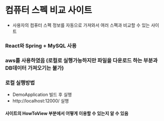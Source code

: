 # 컴퓨터 스펙 비교 사이트
- 사용자의 컴퓨터 스펙 정보를 자동으로 가져와서 여러 스펙과 비교할 수 있는 사이트

### React와 Spring + MySQL 사용

### aws를 사용하였음 (로컬로 실행가능하지만 파일을 다운로드 하는 부분과 DB데이터 가져오기는 불가)

### 로컬 실행방법
- DemoApplication 빌드 후 실행
- http://localhost:12000/ 실행

#### 사이트의 HowToView 부분에서 어떻게 이용할 수 있는지 알 수 있음
